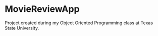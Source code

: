 # MovieReviewApp
Project created during my Object Oriented Programming class at Texas State University.
